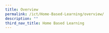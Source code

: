 ```yaml
---
title: Overview
permalink: /ict/Home-Based-Learning/overview/
description: ""
third_nav_title: Home Based Learning
---
```

